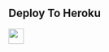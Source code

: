 

## Deploy To Heroku

<a href="https://heroku.com/deploy?template=https://github.com/Anurag320/Txtbotdownloader/idk">
     <img height="30px" src="https://img.shields.io/badge/Deploy%20To%20Heroku-blueviolet?style=for-the-badge&logo=heroku">
  </a>
